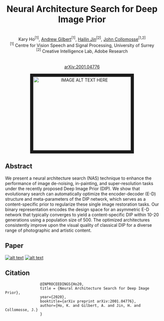 
<div align="center">
	
#  Neural Architecture Search for Deep Image Prior
\
Kary Ho<sup>[1]</sup>, [Andrew Gilbert](https://www.surrey.ac.uk/people/andrew-gilbert)<sup>[1]</sup>, [Hailin Jin](https://research.adobe.com/person/hailin-jin/)<sup>[2]</sup>, [John Collomosse](http://personal.ee.surrey.ac.uk/Personal/J.Collomosse/index.php)<sup>[1,2]</sup> \
<sup>[1]</sup> Centre for Vision Speech and Signal Processing, University of Surrey \
<sup>[2]</sup> Creative Intelligence Lab, Adobe Research \
\
\
 [arXiv:2001.04776](https://arxiv.org/abs/2001.04776)
</div>


<div align="center">
<a href="http://www.youtube.com/watch?feature=player_embedded&v=6JbqKdbHZb8
" target="_blank"><img src="http://img.youtube.com/vi/6JbqKdbHZb8/0.jpg" 
alt="IMAGE ALT TEXT HERE" width="320" height="240" border="10" /></a>
</div>

## Abstract

We present a neural architecture search (NAS) technique to enhance the performance of image de-noising, in-painting, and super-resolution tasks under the recently proposed Deep Image Prior (DIP).  We show that evolutionary search can automatically optimize the encoder-decoder (E-D) structure and meta-parameters of the DIP network, which serves as a content-specific prior to regularize these single image restoration tasks.  Our binary representation encodes the design space for an asymmetric E-D network that typically converges to yield a content-specific DIP within 10-20 generations using a population size of $500$. The optimized architectures consistently improve upon the visual quality of classical DIP for a diverse range of photographic and artistic content.

## Paper

[![alt text](https://github.com/wackygerbs/NAS-DIP/blob/master/FrontPage.png)](https://arxiv.org/abs/2001.04776) 
[![alt text](https://github.com/wackygerbs/NAS-DIP/blob/master/PDF_file_icon.png)](https://arxiv.org/abs/2001.04776) 

## Citation
```
				@INPROCEEDINGS{Ho20,
				title = {Neural Architecture Search for Deep Image Prior},
				year={2020},
				booktitle={arXiv preprint arXiv:2001.04776}, 
				author={Ho, K. and Gilbert, A. and Jin, H. and Collomosse, J.} 
				}
```
